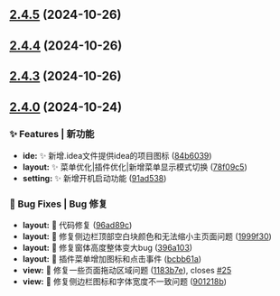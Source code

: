 

## [2.4.5](https://github.com/HuLaSpark/HuLa/compare/v2.4.4...v2.4.5) (2024-10-26)

## [2.4.4](https://github.com/HuLaSpark/HuLa/compare/v2.4.3...v2.4.4) (2024-10-26)

## [2.4.3](https://github.com/HuLaSpark/HuLa/compare/v2.4.2...v2.4.3) (2024-10-26)

## [2.4.0](https://github.com/HuLaSpark/HuLa/compare/v2.3.0...v2.4.0) (2024-10-24)


### ✨ Features | 新功能

* **ide:** :sparkles: 新增.idea文件提供idea的项目图标 ([84b6039](https://github.com/HuLaSpark/HuLa/commit/84b6039a81370d9d71c8394e6dbb4145b1fb7f1e))
* **layout:** :sparkles: 菜单优化|插件优化|新增菜单显示模式切换 ([78f09c5](https://github.com/HuLaSpark/HuLa/commit/78f09c5bb9449f5546823f71265c247c137a9e55))
* **setting:** :sparkles: 新增开机启动功能 ([91ad538](https://github.com/HuLaSpark/HuLa/commit/91ad538f72909e16f232310a58a5b7610dfd08f0))


### 🐛 Bug Fixes | Bug 修复

* **layout:** :bug: 代码修复 ([96ad89c](https://github.com/HuLaSpark/HuLa/commit/96ad89c05d2b9d104b4a80f064892d63381441a2))
* **layout:** :bug: 修复侧边栏顶部空白块颜色和无法缩小主页面问题 ([1999f30](https://github.com/HuLaSpark/HuLa/commit/1999f30b0e363d63bf1f1a8c0fda7bdc80c9b8b7))
* **layout:** :bug: 修复窗体高度整体变大bug ([396a103](https://github.com/HuLaSpark/HuLa/commit/396a103a24255568f426b1c08e4d7e7beb60264b))
* **layout:** :bug: 插件菜单增加图标和点击事件 ([bcbb61a](https://github.com/HuLaSpark/HuLa/commit/bcbb61a652a121e2cf251d6b4dfefa1c7bf00dec))
* **view:** :bug: 修复一些页面拖动区域问题 ([1183b7e](https://github.com/HuLaSpark/HuLa/commit/1183b7e3baabcbb9cfabe23327583221ae083ae8)), closes [#25](https://github.com/HuLaSpark/HuLa/issues/25)
* **view:** :bug: 修复侧边栏图标和字体宽度不一致问题 ([901218b](https://github.com/HuLaSpark/HuLa/commit/901218b043aa87ef4f5c972eb01aeb37ee4c56a5))

